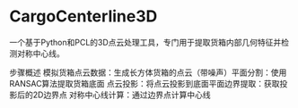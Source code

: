 # CargoCenterline3D

一个基于Python和PCL的3D点云处理工具，专门用于提取货箱内部几何特征并检测对称中心线。

步骤概述
​​模拟货箱点云数据​​：生成长方体货箱的点云（带噪声）
​​平面分割​​：使用RANSAC算法提取货箱底面
​​点云投影​​：将点云投影到底面平面
​​边界提取​​：获取投影后的2D边界点
​​对称中心线计算​​：通过边界点计算中心线
